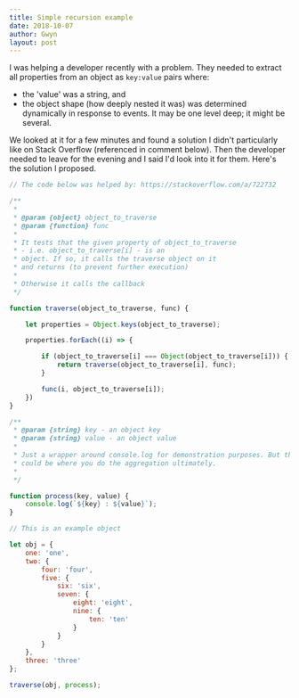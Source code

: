 ```yaml
---
title: Simple recursion example
date: 2018-10-07
author: Gwyn
layout: post
---
```


I was helping a developer recently with a problem. They needed to extract all properties from an object as `key:value` pairs where:
* the 'value' was a string, and
* the object shape (how deeply nested it was) was determined dynamically in response to events. It may be one level deep; it might be several. 

We looked at it for a few minutes and found a solution I didn't particularly like on Stack Overflow (referenced in comment below). Then the developer needed to leave for the evening and I said I'd look into it for them. Here's the solution I proposed. 

```javascript
// The code below was helped by: https://stackoverflow.com/a/722732

/**
 *
 * @param {object} object_to_traverse
 * @param {function} func
 *
 * It tests that the given property of object_to_traverse 
 * - i.e. object_to_traverse[i] - is an
 * object. If so, it calls the traverse object on it 
 * and returns (to prevent further execution)
 *
 * Otherwise it calls the callback
 */

function traverse(object_to_traverse, func) {

    let properties = Object.keys(object_to_traverse);

    properties.forEach((i) => {

        if (object_to_traverse[i] === Object(object_to_traverse[i])) {
            return traverse(object_to_traverse[i], func);
        }

        func(i, object_to_traverse[i]);
    })
}

/**
 * @param {string} key - an object key
 * @param {string} value - an object value
 *
 * Just a wrapper around console.log for demonstration purposes. But this
 * could be where you do the aggregation ultimately.
 *
 */

function process(key, value) {
    console.log(`${key} : ${value}`);
}

// This is an example object

let obj = {
    one: 'one',
    two: {
        four: 'four',
        five: {
            six: 'six',
            seven: {
                eight: 'eight',
                nine: {
                    ten: 'ten'
                }
            }
        }
    },
    three: 'three'
};

traverse(obj, process);
```